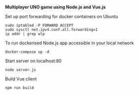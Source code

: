 **Multiplayer UNO game using Node.js and Vue.js**

Set up port forwarding for docker containers on Ubuntu 
```
sudo iptabled -P FORWARD ACCEPT
sudo sysctl net.ipv4.conf.all.forwarding=1         
ip addr | grep wlp
```
To run dockerised Node.js app accessible in your local network
``` 
docker-compose up -d
```
Start server on localhost:80
``` 
node server.js
``` 
Build Vue client 
``` 
npm run build
```
